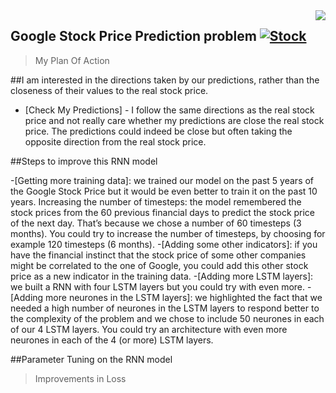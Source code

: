 

 <img src="icon.png" align="right" />

## Google Stock Price Prediction  problem [![Stock](https://cdn.rawgit.com/sindresorhus/awesome/d7305f38d29fed78fa85652e3a63e154dd8e8829/media/badge.svg)](https://github.com/sindresorhus/awesome#readme)
> My Plan Of Action

##I am   interested in the directions taken by our predictions, rather than the closeness of their values to the real stock price. 
 
 - [Check My Predictions] - I  follow the same directions as the real stock price and not  really care whether my  predictions are close the real stock price. 
 The predictions could indeed be close but often taking the opposite direction from the real stock price.
 
##Steps to  improve this RNN model

-[Getting more training data]: we trained our model on the past 5 years of the Google Stock Price but it would be even better to train it on the past 10 years.
Increasing the number of timesteps: the model remembered the stock prices from the 60 previous financial days to predict the stock price of the next day. That’s because we chose a number of 60 timesteps (3 months). You could try to increase the number of timesteps, by choosing for example 120 timesteps (6 months).
-[Adding some other indicators]: if you have the financial instinct that the stock price of some other companies might be correlated to the one of Google, you could add this other stock price as a new indicator in the training data.
-[Adding more LSTM layers]: we built a RNN with four LSTM layers but you could try with even more.
-[Adding more neurones in the LSTM layers]: we highlighted the fact that we needed a high number of neurones in the LSTM layers to respond better to the complexity of the problem and we chose to include 50 neurones in each of our 4 LSTM layers. You could try an architecture with even more neurones in each of the 4 (or more) LSTM layers.



##Parameter Tuning on the RNN model
> Improvements in Loss


